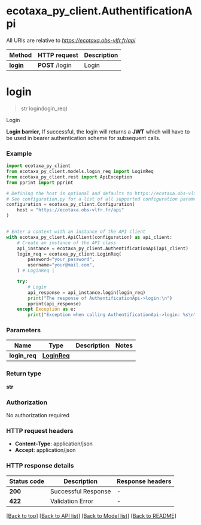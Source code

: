 # ecotaxa_py_client.AuthentificationApi

All URIs are relative to *https://ecotaxa.obs-vlfr.fr/api*

| Method                                    | HTTP request    | Description |
| ----------------------------------------- | --------------- | ----------- |
| [**login**](AuthentificationApi.md#login) | **POST** /login | Login       |


# **login**
> str login(login_req)

Login

**Login barrier,**  If successful, the login will returns a **JWT** which will have to be used in bearer authentication scheme for subsequent calls.

### Example


```python
import ecotaxa_py_client
from ecotaxa_py_client.models.login_req import LoginReq
from ecotaxa_py_client.rest import ApiException
from pprint import pprint

# Defining the host is optional and defaults to https://ecotaxa.obs-vlfr.fr/api
# See configuration.py for a list of all supported configuration parameters.
configuration = ecotaxa_py_client.Configuration(
    host = "https://ecotaxa.obs-vlfr.fr/api"
)


# Enter a context with an instance of the API client
with ecotaxa_py_client.ApiClient(configuration) as api_client:
    # Create an instance of the API class
    api_instance = ecotaxa_py_client.AuthentificationApi(api_client)
    login_req = ecotaxa_py_client.LoginReq(
        password="your_password",
        username="your@mail.com",
    ) # LoginReq | 

    try:
        # Login
        api_response = api_instance.login(login_req)
        print("The response of AuthentificationApi->login:\n")
        pprint(api_response)
    except Exception as e:
        print("Exception when calling AuthentificationApi->login: %s\n" % e)
```



### Parameters


| Name          | Type                        | Description | Notes |
| ------------- | --------------------------- | ----------- | ----- |
| **login_req** | [**LoginReq**](LoginReq.md) |             |

### Return type

**str**

### Authorization

No authorization required

### HTTP request headers

 - **Content-Type**: application/json
 - **Accept**: application/json

### HTTP response details

| Status code | Description         | Response headers |
| ----------- | ------------------- | ---------------- |
| **200**     | Successful Response | -                |
| **422**     | Validation Error    | -                |

[[Back to top]](#) [[Back to API list]](../README.md#documentation-for-api-endpoints) [[Back to Model list]](../README.md#documentation-for-models) [[Back to README]](../README.md)

